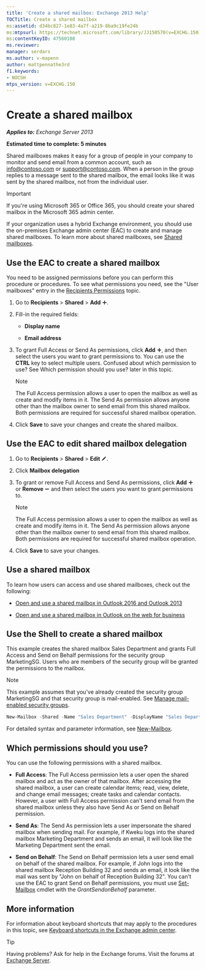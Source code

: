 ```yaml
---
title: 'Create a shared mailbox: Exchange 2013 Help'
TOCTitle: Create a shared mailbox
ms:assetid: d34bc827-1e83-4a7f-a219-8ba9c19fe24b
ms:mtpsurl: https://technet.microsoft.com/library/JJ150570(v=EXCHG.150)
ms:contentKeyID: 47560108
ms.reviewer: 
manager: serdars
ms.author: v-mapenn
author: mattpennathe3rd
f1.keywords:
- NOCSH
mtps_version: v=EXCHG.150
---
```


# Create a shared mailbox

_**Applies to:** Exchange Server 2013_

**Estimated time to complete: 5 minutes**

Shared mailboxes makes it easy for a group of people in your company to monitor and send email from a common account, such as info@contoso.com or support@contoso.com. When a person in the group replies to a message sent to the shared mailbox, the email looks like it was sent by the shared mailbox, not from the individual user.

> [!IMPORTANT]
> If you're using Microsoft 365 or Office 365, you should create your shared mailbox in the Microsoft 365 admin center.

If your organization uses a hybrid Exchange environment, you should use the on-premises Exchange admin center (EAC) to create and manage shared mailboxes. To learn more about shared mailboxes, see [Shared mailboxes](shared-mailboxes-exchange-2013-help.md).

## Use the EAC to create a shared mailbox

You need to be assigned permissions before you can perform this procedure or procedures. To see what permissions you need, see the "User mailboxes" entry in the [Recipients Permissions](recipients-permissions-exchange-2013-help.md) topic.

1. Go to **Recipients** \> **Shared** \> **Add** ![Add Icon](images/JJ218640.c1e75329-d6d7-4073-a27d-498590bbb558(EXCHG.150).gif "Add Icon").

2. Fill-in the required fields:

   - **Display name**

   - **Email address**

3. To grant Full Access or Send As permissions, click **Add** ![Add Icon](images/JJ218640.c1e75329-d6d7-4073-a27d-498590bbb558(EXCHG.150).gif "Add Icon"), and then select the users you want to grant permissions to. You can use the **CTRL** key to select multiple users. Confused about which permission to use? See Which permission should you use? later in this topic.

   > [!NOTE]
   > The Full Access permission allows a user to open the mailbox as well as create and modify items in it. The Send As permission allows anyone other than the mailbox owner to send email from this shared mailbox. Both permissions are required for successful shared mailbox operation.

4. Click **Save** to save your changes and create the shared mailbox.

## Use the EAC to edit shared mailbox delegation

1. Go to **Recipients** \> **Shared** \> **Edit** ![Edit icon](images/JJ218640.6f53ccb2-1f13-4c02-bea0-30690e6ea71d(EXCHG.150).gif "Edit icon").

2. Click **Mailbox delegation**

3. To grant or remove Full Access and Send As permissions, click **Add** ![Add Icon](images/JJ218640.c1e75329-d6d7-4073-a27d-498590bbb558(EXCHG.150).gif "Add Icon") or **Remove** ![Remove icon](images/Dd362328.479b6ced-8d64-4277-a725-f17fea202b28(EXCHG.150).gif "Remove icon") and then select the users you want to grant permissions to.

   > [!NOTE]
   > The Full Access permission allows a user to open the mailbox as well as create and modify items in it. The Send As permission allows anyone other than the mailbox owner to send email from this shared mailbox. Both permissions are required for successful shared mailbox operation.

4. Click **Save** to save your changes.

## Use a shared mailbox

To learn how users can access and use shared mailboxes, check out the following:

- [Open and use a shared mailbox in Outlook 2016 and Outlook 2013](https://go.microsoft.com/fwlink/p/?linkid=834764)

- [Open and use a shared mailbox in Outlook on the web for business](https://go.microsoft.com/fwlink/p/?linkid=834766)

## Use the Shell to create a shared mailbox

This example creates the shared mailbox Sales Department and grants Full Access and Send on Behalf permissions for the security group MarketingSG. Users who are members of the security group will be granted the permissions to the mailbox.

> [!NOTE]
> This example assumes that you've already created the security group MarketingSG and that security group is mail-enabled. See <A href="https://docs.microsoft.com/exchange/recipients-in-exchange-online/manage-mail-enabled-security-groups">Manage mail-enabled security groups</A>.

```powershell
New-Mailbox -Shared -Name "Sales Department" -DisplayName "Sales Department" -Alias Sales | Set-Mailbox -GrantSendOnBehalfTo MarketingSG | Add-MailboxPermission -User MarketingSG -AccessRights FullAccess -InheritanceType All
```

For detailed syntax and parameter information, see [New-Mailbox](https://docs.microsoft.com/powershell/module/exchange/New-Mailbox).

## Which permissions should you use?

You can use the following permissions with a shared mailbox.

- **Full Access**: The Full Access permission lets a user open the shared mailbox and act as the owner of that mailbox. After accessing the shared mailbox, a user can create calendar items; read, view, delete, and change email messages; create tasks and calendar contacts. However, a user with Full Access permission can't send email from the shared mailbox unless they also have Send As or Send on Behalf permission.

- **Send As**: The Send As permission lets a user impersonate the shared mailbox when sending mail. For example, if Kweku logs into the shared mailbox Marketing Department and sends an email, it will look like the Marketing Department sent the email.

- **Send on Behalf**: The Send on Behalf permission lets a user send email on behalf of the shared mailbox. For example, if John logs into the shared mailbox Reception Building 32 and sends an email, it look like the mail was sent by "John on behalf of Reception Building 32". You can't use the EAC to grant Send on Behalf permissions, you must use [Set-Mailbox](https://docs.microsoft.com/powershell/module/exchange/Set-Mailbox) cmdlet with the *GrantSendonBehalf* parameter.

## More information

For information about keyboard shortcuts that may apply to the procedures in this topic, see [Keyboard shortcuts in the Exchange admin center](keyboard-shortcuts-in-the-exchange-admin-center-2013-help.md).

> [!TIP]
> Having problems? Ask for help in the Exchange forums. Visit the forums at [Exchange Server](https://go.microsoft.com/fwlink/p/?linkid=60612).
